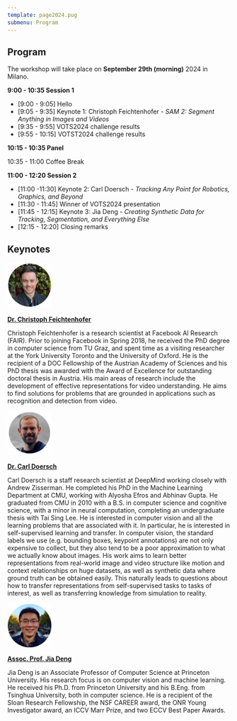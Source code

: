 ```yaml
---
template: page2024.pug
submenu: Program
---
```

 
## Program

The workshop will take place on **September 29th (morning)** 2024 in Milano.

**9:00 - 10:35 Session 1**

 * [9:00 - 9:05] Hello
 * [9:05 - 9:35] Keynote 1: Christoph Feichtenhofer - *SAM 2: Segment Anything in Images and Videos*
 * [9:35 - 9:55] VOTS2024 challenge results
 * [9:55 - 10:15] VOTST2024 challenge results
 
**10:15 - 10:35 Panel**

10:35 - 11:00 Coffee Break

**11:00 - 12:20 Session 2**

 * [11:00 -11:30] Keynote 2:  Carl Doersch - *Tracking Any Point for Robotics, Graphics, and Beyond*
 * [11:30 - 11:45] Winner of VOTS2024 presentation
 * [11:45 - 12:15] Keynote 3: Jia Deng - *Creating Synthetic Data for Tracking, Segmentation, and Everything Else*
 * [12:15 - 12:20] Closing remarks


## Keynotes


<div class="container float-left">

[<img class="float-left" src="speakers/feichtenhofer.jpg" width="100"/>](https://feichtenhofer.github.io/)

[**Dr. Christoph Feichtenhofer**](https://feichtenhofer.github.io/)

Christoph Feichtenhofer is a research scientist at Facebook AI Research (FAIR). Prior to joining Facebook in Spring 2018, he received the PhD degree in computer science from TU Graz, and spent time as a visiting researcher at the York University Toronto and the University of Oxford. He is the recipient of a DOC Fellowship of the Austrian Academy of Sciences and his PhD thesis was awarded with the Award of Excellence for outstanding doctoral thesis in Austria. His main areas of research include the development of effective representations for video understanding. He aims to find solutions for problems that are grounded in applications such as recognition and detection from video.
</div>


<div class="container float-left">

[<img class="float-left" src="speakers/doersch.jpg" width="100"/>](http://www.carldoersch.com/)

[**Dr. Carl Doersch**](http://www.carldoersch.com/)

Carl Doersch is a staff research scientist at DeepMind working closely with Andrew Zisserman. He completed his PhD in the Machine Learning Department at CMU, working with Alyosha Efros and Abhinav Gupta. He graduated from CMU in 2010 with a B.S. in computer science and cognitive science, with a minor in neural computation, completing an undergraduate thesis with Tai Sing Lee. He is interested in computer vision and all the learning problems that are associated with it. In particular, he is interested in self-supervised learning and transfer. In computer vision, the standard labels we use (e.g. bounding boxes, keypoint annotations) are not only expensive to collect, but they also tend to be a poor approximation to what we actually know about images. His work aims to learn better representations from real-world image and video structure like motion and context relationships on huge datasets, as well as synthetic data where ground truth can be obtained easily. This naturally leads to questions about how to transfer representations from self-supervised tasks to tasks of interest, as well as transferring knowledge from simulation to reality.
</div>


<div class="container float-left">

[<img class="float-left" src="speakers/jiadeng.jpg" width="100"/>](https://www.cs.princeton.edu/~jiadeng/)

[**Assoc. Prof. Jia Deng**](https://www.cs.princeton.edu/~jiadeng/)

Jia Deng is an Associate Professor of Computer Science at Princeton University. His research focus is on computer vision and machine learning. He received his Ph.D. from Princeton University and his B.Eng. from Tsinghua University, both in computer science. He is a recipient of the Sloan Research Fellowship, the NSF CAREER award, the ONR Young Investigator award, an ICCV Marr Prize, and two ECCV Best Paper Awards.
</div>

